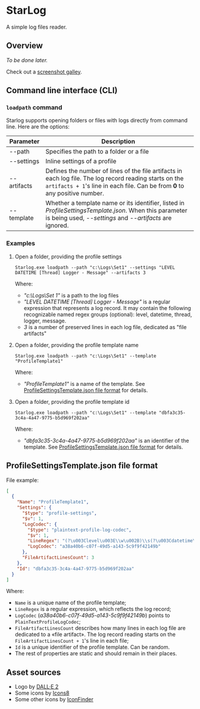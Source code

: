 # StarLog

A simple log files reader.

## Overview

*To be done later.*

Check out a [screenshot galley](Docs/gallery.md).

## Command line interface (CLI)

### `loadpath` command

Starlog supports opening folders or files with logs directly from command line. Here are the options:

| Parameter     | Description                                          |
|---------------|------------------------------------------------------|
| \-\-path      | Specifies the path to a folder or a file             |
| \-\-settings  | Inline settings of a profile                         |
| \-\-artifacts | Defines the number of lines of the file artifacts in each log file. The log record reading starts on the `artifacts + 1`'s line in each file. Can be from **0** to any positive number. |
| \-\-template  | Whether a template name or its identifier, listed in *ProfileSettingsTemplate.json*. When this parameter is being used, *\-\-settings* and *\-\-artifacts* are ignored. |

### Examples

1. Open a folder, providing the profile settings

    ```batch
    Starlog.exe loadpath --path "c:\Logs\Set1" --settings "LEVEL DATETIME [Thread] Logger - Message" --artifacts 3
    ```

    Where:

    * *"c:\Logs\Set 1"* is a path to the log files
    * *"LEVEL DATETIME [Thread] Logger - Message"* is a regular expression that represents a log record. It may contain the following recognizable named regex groups (optional): level, datetime, thread, logger, message.
    * *3* is a number of preserved lines in each log file, dedicated as "file artifacts"

2. Open a folder, providing the profile template name

    ```batch
    Starlog.exe loadpath --path "c:\Logs\Set1" --template "ProfileTemplate1"
    ```

    Where:

    * *"ProfileTemplate1"* is a name of the template. See [ProfileSettingsTemplate.json file format](#profilesettingstemplatejson-file-format) for details.

3. Open a folder, providing the profile template id

    ```batch
    Starlog.exe loadpath --path "c:\Logs\Set1" --template "dbfa3c35-3c4a-4a47-9775-b5d969f202aa"
    ```

    Where:

    * *"dbfa3c35-3c4a-4a47-9775-b5d969f202aa"* is an identifier of the template. See [ProfileSettingsTemplate.json file format](#profilesettingstemplatejson-file-format) for details.

## ProfileSettingsTemplate.json file format

File example:

```json
[
  {
    "Name": "ProfileTemplate1",
    "Settings": {
      "$type": "profile-settings",
      "$v": 1,
      "LogCodec": {
        "$type": "plaintext-profile-log-codec",
        "$v": 1,
        "LineRegex": "(?\u003Clevel\u003E\\w\u002B)\\s(?\u003Cdatetime\u003E[\\d\\-:\\.]\u002B\\s[\\d\\-:\\.]\u002B)\\s\\[(?\u003Cthread\u003E\\w\u002B)\\]\\s(?\u003Clogger\u003E[^\\s]\u002B)\\s-\\s(?\u003Cmessage\u003E.\u002B)",
        "LogCodec": "a38a40b6-c07f-49d5-a143-5c9f9f42149b"
      },
      "FileArtifactLinesCount": 3
    },
    "Id": "dbfa3c35-3c4a-4a47-9775-b5d969f202aa"
  }
]
```

Where:

* `Name` is a unique name of the profile template;
* `LineRegex` is a regular expression, which reflects the log record;
* `LogCodec` (*a38a40b6-c07f-49d5-a143-5c9f9f42149b*) points to `PlainTextProfileLogCodec`;
* `FileArtifactLinesCount` describes how many lines in each log file are dedicated to a «file artifact». The log record reading starts on the `FileArtifactLinesCount + 1`'s line in each file;
* `Id` is a unique identifier of the profile template. Can be random.
* The rest of properties are static and should remain in their places.

## Asset sources

* Logo by [DALL·E 2](https://openai.com/dall-e-2/)
* Some icons by [Icons8](https://icons8.com)
* Some other icons by [IconFinder](https://www.iconfinder.com/)
